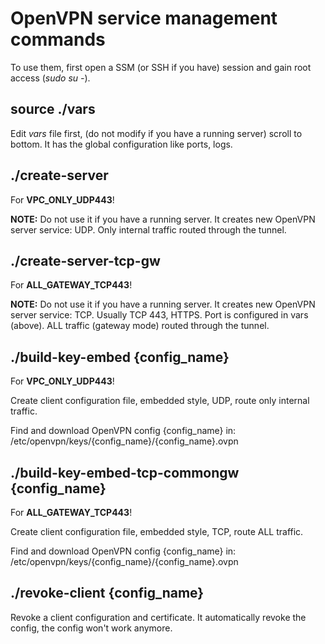 # OpenVPN service management commands

To use them, first open a SSM (or SSH if you have) session and gain root access (*sudo su -*).

## source ./vars

Edit *vars* file first, (do not modify if you have a running server) scroll to bottom. It has the global configuration like ports, logs.

## ./create-server

For __VPC_ONLY_UDP443__!

__NOTE:__ Do not use it if you have a running server. It creates new OpenVPN server service: UDP. Only internal traffic routed through the tunnel.

## ./create-server-tcp-gw

For __ALL_GATEWAY_TCP443__!

__NOTE:__ Do not use it if you have a running server. It creates new OpenVPN server service: TCP. Usually TCP 443, HTTPS. Port is configured in vars (above). ALL traffic (gateway mode) routed through the tunnel.

## ./build-key-embed {config_name}

For __VPC_ONLY_UDP443__!

Create client configuration file, embedded style, UDP, route only internal traffic.

Find and download OpenVPN config {config_name} in: /etc/openvpn/keys/{config_name}/{config_name}.ovpn

## ./build-key-embed-tcp-commongw {config_name}

For __ALL_GATEWAY_TCP443__!

Create client configuration file, embedded style, TCP, route ALL traffic.

Find and download OpenVPN config {config_name} in: /etc/openvpn/keys/{config_name}/{config_name}.ovpn

## ./revoke-client {config_name}

Revoke a client configuration and certificate. It automatically revoke the config, the config won't work anymore.




















